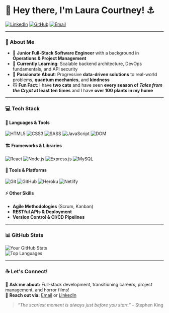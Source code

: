 # 🌊 Hey there, I'm Laura Courtney! ⚓  

[![LinkedIn](https://img.shields.io/badge/LinkedIn-Connect-blue?style=flat&logo=linkedin)](https://www.linkedin.com/in/laura-courtney/) 
[![GitHub](https://img.shields.io/badge/GitHub-Follow-black?style=flat&logo=github)](https://github.com/lauracourtney) 
[![Email](https://img.shields.io/badge/Email-Contact%20Me-red?style=flat&logo=gmail)](mailto:lauraelainecourtney@gmail.com)

---

### 🌟 About Me  
- 🎯 **Junior Full-Stack Software Engineer** with a background in **Operations & Project Management**  
- 🌱 **Currently Learning**: Scalable backend architecture, DevOps fundamentals, and API security  
- 🛶 **Passionate About**: Progressive **data-driven solutions** to real-world problems, **quantum mechanics**, and **kindness**  
- 🐱 **Fun Fact**: I have **two cats** and have seen **every season of *Tales from the Crypt* at least ten times** and I have **over 100 plants in my home**

---

### 💻 Tech Stack  

#### 🚀 **Languages & Tools**  
![HTML5](https://img.shields.io/badge/HTML5-%23E34F26.svg?style=flat&logo=html5&logoColor=white)
![CSS3](https://img.shields.io/badge/CSS3-%231572B6.svg?style=flat&logo=css3&logoColor=white)
![SASS](https://img.shields.io/badge/SASS-%23CC6699.svg?style=flat&logo=sass&logoColor=white)
![JavaScript](https://img.shields.io/badge/JavaScript-%23F7DF1E.svg?style=flat&logo=javascript&logoColor=black)
![DOM](https://img.shields.io/badge/DOM-Manipulation-%23FFDD44?style=flat)

#### 🏗️ **Frameworks & Libraries**  
![React](https://img.shields.io/badge/React-%2361DAFB.svg?style=flat&logo=react&logoColor=black)
![Node.js](https://img.shields.io/badge/Node.js-%23339933.svg?style=flat&logo=node.js&logoColor=white)
![Express.js](https://img.shields.io/badge/Express.js-%23404D59.svg?style=flat&logo=express&logoColor=white)
![MySQL](https://img.shields.io/badge/MySQL-%234479A1.svg?style=flat&logo=mysql&logoColor=white)

#### 🔧 **Tools & Platforms**  
![Git](https://img.shields.io/badge/Git-%23F05032.svg?style=flat&logo=git&logoColor=white)
![GitHub](https://img.shields.io/badge/GitHub-%23181717.svg?style=flat&logo=github&logoColor=white)
![Heroku](https://img.shields.io/badge/Heroku-%23430098.svg?style=flat&logo=heroku&logoColor=white)
![Netlify](https://img.shields.io/badge/Netlify-%23000000.svg?style=flat&logo=netlify&logoColor=white)

#### ⚡ **Other Skills**  
- **Agile Methodologies** (Scrum, Kanban)  
- **RESTful APIs & Deployment**  
- **Version Control & CI/CD Pipelines**  

---

### 📊 GitHub Stats  
![Your GitHub Stats](https://github-readme-stats.vercel.app/api?username=lauracourtney&show_icons=true&theme=tokyonight)  
![Top Languages](https://github-readme-stats.vercel.app/api/top-langs/?username=lauracourtney&layout=compact&theme=tokyonight)  

---

### ☕ Let's Connect!  
💬 **Ask me about:** Full-stack development, transitioning careers, project management, and horror films!  
📩 **Reach out via:** [Email](mailto:lauraelainecourtney@gmail.com) or [LinkedIn](https://www.linkedin.com/in/laura-courtney/)  

> *“The scariest moment is always just before you start.”* – Stephen King 
